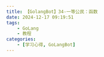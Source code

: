 ```yaml
---
title: 【GolangBot】34-一等公民：函数
date: 2024-12-17 09:19:51
tags: 
    - GoLang
    - 教程
categories:
    - [学习心得, GoLangBot]
---
```

